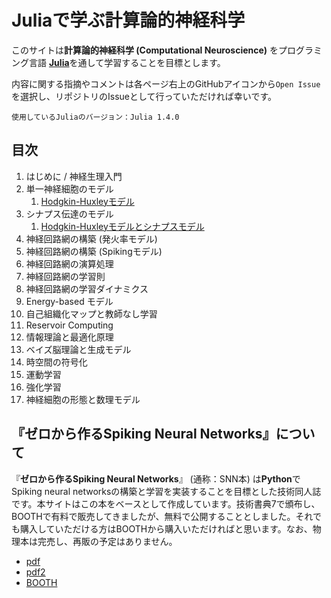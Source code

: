 # Juliaで学ぶ計算論的神経科学

このサイトは**計算論的神経科学 (Computational Neuroscience)** をプログラミング言語 [**Julia**](https://julialang.org/)を通して学習することを目標とします。

内容に関する指摘やコメントは各ページ右上のGitHubアイコンから`Open Issue`を選択し、リポジトリのIssueとして行っていただければ幸いです。

```{note}
使用しているJuliaのバージョン：Julia 1.4.0
```

## 目次
1. はじめに / 神経生理入門
1. 単一神経細胞のモデル
	1. [Hodgkin-Huxleyモデル](https://compneuro-julia.github.io/2-1_hodgkinhuxley.html)
1. シナプス伝達のモデル
	1. [Hodgkin-Huxleyモデルとシナプスモデル](https://compneuro-julia.github.io/3-1_hhsynapse.html)
1. 神経回路網の構築 (発火率モデル)
1. 神経回路網の構築 (Spikingモデル)
1. 神経回路網の演算処理
1. 神経回路網の学習則
1. 神経回路網の学習ダイナミクス
1. Energy-based モデル
1. 自己組織化マップと教師なし学習
1. Reservoir Computing
1. 情報理論と最適化原理
1. ベイズ脳理論と生成モデル
1. 時空間の符号化
1. 運動学習
1. 強化学習
1. 神経細胞の形態と数理モデル

## 『ゼロから作るSpiking Neural Networks』について
『**ゼロから作るSpiking Neural Networks**』 (通称：SNN本) は**Python**でSpiking neural networksの構築と学習を実装することを目標とした技術同人誌です。本サイトはこの本をベースとして作成しています。技術書典7で頒布し、BOOTHで有料で販売してきましたが、無料で公開することとしました。それでも購入していただける方はBOOTHから購入いただければと思います。なお、物理本は完売し、再販の予定はありません。

- [pdf](https://docs.google.com/viewer?url=https://github.com/compneuro-julia/compneuro-julia-management/raw/master/contents/_static/pdf/SNN_from_scratch_with_python_ver2_05.pdf)
- [pdf2](https://compneuro-julia.github.io/_static/pdf/SNN_from_scratch_with_python_ver2_05.pdf)
- [BOOTH](https://booth.pm/ja/items/1585421)


